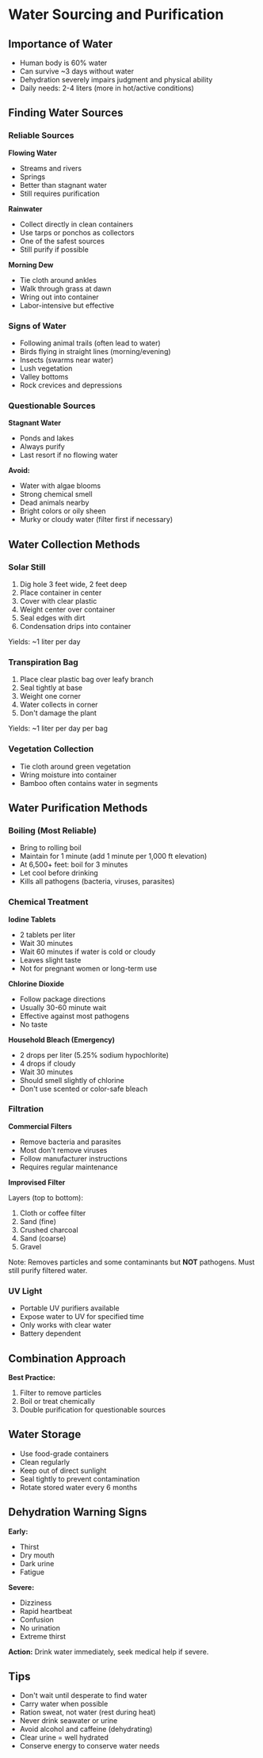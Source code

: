 # Water Sourcing and Purification

## Importance of Water

- Human body is 60% water
- Can survive ~3 days without water
- Dehydration severely impairs judgment and physical ability
- Daily needs: 2-4 liters (more in hot/active conditions)

## Finding Water Sources

### Reliable Sources

**Flowing Water**
- Streams and rivers
- Springs
- Better than stagnant water
- Still requires purification

**Rainwater**
- Collect directly in clean containers
- Use tarps or ponchos as collectors
- One of the safest sources
- Still purify if possible

**Morning Dew**
- Tie cloth around ankles
- Walk through grass at dawn
- Wring out into container
- Labor-intensive but effective

### Signs of Water

- Following animal trails (often lead to water)
- Birds flying in straight lines (morning/evening)
- Insects (swarms near water)
- Lush vegetation
- Valley bottoms
- Rock crevices and depressions

### Questionable Sources

**Stagnant Water**
- Ponds and lakes
- Always purify
- Last resort if no flowing water

**Avoid:**
- Water with algae blooms
- Strong chemical smell
- Dead animals nearby
- Bright colors or oily sheen
- Murky or cloudy water (filter first if necessary)

## Water Collection Methods

### Solar Still

1. Dig hole 3 feet wide, 2 feet deep
2. Place container in center
3. Cover with clear plastic
4. Weight center over container
5. Seal edges with dirt
6. Condensation drips into container

Yields: ~1 liter per day

### Transpiration Bag

1. Place clear plastic bag over leafy branch
2. Seal tightly at base
3. Weight one corner
4. Water collects in corner
5. Don't damage the plant

Yields: ~1 liter per day per bag

### Vegetation Collection

- Tie cloth around green vegetation
- Wring moisture into container
- Bamboo often contains water in segments

## Water Purification Methods

### Boiling (Most Reliable)

- Bring to rolling boil
- Maintain for 1 minute (add 1 minute per 1,000 ft elevation)
- At 6,500+ feet: boil for 3 minutes
- Let cool before drinking
- Kills all pathogens (bacteria, viruses, parasites)

### Chemical Treatment

**Iodine Tablets**
- 2 tablets per liter
- Wait 30 minutes
- Wait 60 minutes if water is cold or cloudy
- Leaves slight taste
- Not for pregnant women or long-term use

**Chlorine Dioxide**
- Follow package directions
- Usually 30-60 minute wait
- Effective against most pathogens
- No taste

**Household Bleach (Emergency)**
- 2 drops per liter (5.25% sodium hypochlorite)
- 4 drops if cloudy
- Wait 30 minutes
- Should smell slightly of chlorine
- Don't use scented or color-safe bleach

### Filtration

**Commercial Filters**
- Remove bacteria and parasites
- Most don't remove viruses
- Follow manufacturer instructions
- Requires regular maintenance

**Improvised Filter**

Layers (top to bottom):
1. Cloth or coffee filter
2. Sand (fine)
3. Crushed charcoal
4. Sand (coarse)
5. Gravel

Note: Removes particles and some contaminants but **NOT** pathogens. Must still purify filtered water.

### UV Light

- Portable UV purifiers available
- Expose water to UV for specified time
- Only works with clear water
- Battery dependent

## Combination Approach

**Best Practice:**
1. Filter to remove particles
2. Boil or treat chemically
3. Double purification for questionable sources

## Water Storage

- Use food-grade containers
- Clean regularly
- Keep out of direct sunlight
- Seal tightly to prevent contamination
- Rotate stored water every 6 months

## Dehydration Warning Signs

**Early:**
- Thirst
- Dry mouth
- Dark urine
- Fatigue

**Severe:**
- Dizziness
- Rapid heartbeat
- Confusion
- No urination
- Extreme thirst

**Action:** Drink water immediately, seek medical help if severe.

## Tips

- Don't wait until desperate to find water
- Carry water when possible
- Ration sweat, not water (rest during heat)
- Never drink seawater or urine
- Avoid alcohol and caffeine (dehydrating)
- Clear urine = well hydrated
- Conserve energy to conserve water needs
